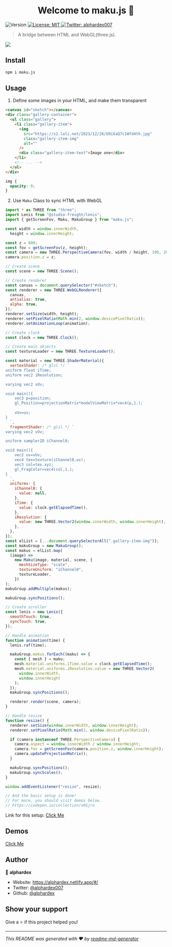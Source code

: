 <h1 align="center">Welcome to maku.js 👋</h1>
<p>
  <img alt="Version" src="https://img.shields.io/badge/version-1.0.3-blue.svg?cacheSeconds=2592000" />
  <a href="https://github.com/alphardex/maku.js/blob/main/LICENSE" target="_blank">
    <img alt="License: MIT" src="https://img.shields.io/badge/License-MIT-yellow.svg" />
  </a>
  <a href="https://twitter.com/alphardex007" target="_blank">
    <img alt="Twitter: alphardex007" src="https://img.shields.io/twitter/follow/alphardex007.svg?style=social" />
  </a>
</p>

> A bridge between HTML and WebGL(three.js).

![](https://i.loli.net/2021/10/15/oAHf84UvLmztTyO.gif)

## Install

```sh
npm i maku.js
```

## Usage

1. Define some images in your HTML, and make them transparent

```html
<canvas id="sketch"></canvas>
<div class="gallery-container">
  <ul class="gallery">
    <li class="gallery-item">
      <img
        src="https://s2.loli.net/2023/12/26/U9i6aQ7c1Wfd4th.jpg"
        class="gallery-item-img"
        alt=""
      />
      <div class="gallery-item-text">Image one</div>
    </li>
    <!-- ... -->
  </ul>
</div>
```

```css
img {
  opacity: 0;
}
```

2. Use `Maku` Class to sync HTML with WebGL

```js
import * as THREE from "three";
import Lenis from "@studio-freight/lenis";
import { getScreenFov, Maku, MakuGroup } from "maku.js";

const width = window.innerWidth,
  height = window.innerHeight;

const z = 600;
const fov = getScreenFov(z, height);
const camera = new THREE.PerspectiveCamera(fov, width / height, 100, 2000);
camera.position.z = z;

// Create scene
const scene = new THREE.Scene();

// Create renderer
const canvas = document.querySelector("#sketch");
const renderer = new THREE.WebGLRenderer({
  canvas,
  antialias: true,
  alpha: true,
});
renderer.setSize(width, height);
renderer.setPixelRatio(Math.min(2, window.devicePixelRatio));
renderer.setAnimationLoop(animation);

// Create clock
const clock = new THREE.Clock();

// Create main objects
const textureLoader = new THREE.TextureLoader();

const material = new THREE.ShaderMaterial({
  vertexShader: /* glsl */ `
uniform float iTime;
uniform vec2 iResolution;

varying vec2 vUv;

void main(){
    vec3 p=position;
    gl_Position=projectionMatrix*modelViewMatrix*vec4(p,1.);
    
    vUv=uv;
}
  `,
  fragmentShader: /* glsl */ `
varying vec2 vUv;

uniform sampler2D iChannel0;

void main(){
    vec2 uv=vUv;
    vec4 tex=texture(iChannel0,uv);
    vec3 col=tex.xyz;
    gl_FragColor=vec4(col,1.);
}
  `,
  uniforms: {
    iChannel0: {
      value: null,
    },
    iTime: {
      value: clock.getElapsedTime(),
    },
    iResolution: {
      value: new THREE.Vector2(window.innerWidth, window.innerHeight),
    },
  },
});
const elList = [...document.querySelectorAll(".gallery-item-img")];
const makuGroup = new MakuGroup();
const makus = elList.map(
  (image) =>
    new Maku(image, material, scene, {
      meshSizeType: "scale",
      textureUniform: "iChannel0",
      textureLoader,
    })
);
makuGroup.addMultiple(makus);

makuGroup.syncPositions();

// Create scroller
const lenis = new Lenis({
  smoothTouch: true,
  syncTouch: true,
});

// Handle animation
function animation(time) {
  lenis.raf(time);

  makuGroup.makus.forEach((maku) => {
    const { mesh } = maku;
    mesh.material.uniforms.iTime.value = clock.getElapsedTime();
    mesh.material.uniforms.iResolution.value = new THREE.Vector2(
      window.innerWidth,
      window.innerHeight
    );
  });
  makuGroup.syncPositions();

  renderer.render(scene, camera);
}

// Handle resize
function resize() {
  renderer.setSize(window.innerWidth, window.innerHeight);
  renderer.setPixelRatio(Math.min(2, window.devicePixelRatio));

  if (camera instanceof THREE.PerspectiveCamera) {
    camera.aspect = window.innerWidth / window.innerHeight;
    camera.fov = getScreenFov(camera.position.z, window.innerHeight);
    camera.updateProjectionMatrix();
  }

  makuGroup.syncPositions();
  makuGroup.syncScales();
}

window.addEventListener("resize", resize);

// And the basic setup is done!
// For more, you should visit demos below.
// https://codepen.io/collection/xKGjro
```

Link for this setup: [Click Me](https://codepen.io/alphardex/pen/bGrVzvO)

## Demos

[Click Me](https://codepen.io/collection/xKGjro)

## Author

👤 **alphardex**

- Website: https://alphardex.netlify.app/#/
- Twitter: [@alphardex007](https://twitter.com/alphardex007)
- Github: [@alphardex](https://github.com/alphardex)

## Show your support

Give a ⭐️ if this project helped you!

---

_This README was generated with ❤️ by [readme-md-generator](https://github.com/kefranabg/readme-md-generator)_

